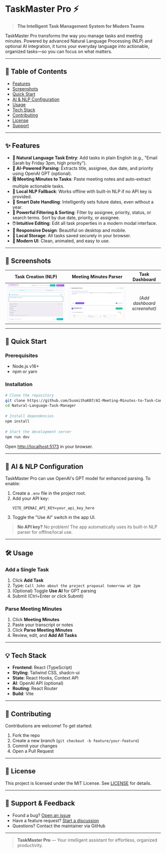 # TaskMaster Pro ⚡

> **The Intelligent Task Management System for Modern Teams**

TaskMaster Pro transforms the way you manage tasks and meeting minutes. Powered by advanced Natural Language Processing (NLP) and optional AI integration, it turns your everyday language into actionable, organized tasks—so you can focus on what matters.

---

## 📑 Table of Contents
- [Features](#features)
- [Screenshots](#screenshots)
- [Quick Start](#quick-start)
- [AI & NLP Configuration](#ai--nlp-configuration)
- [Usage](#usage)
- [Tech Stack](#tech-stack)
- [Contributing](#contributing)
- [License](#license)
- [Support](#support)

---

## ✨ Features
- **📝 Natural Language Task Entry**: Add tasks in plain English (e.g., "Email Sarah by Friday 3pm, high priority").
- **🤖 AI-Powered Parsing**: Extracts title, assignee, due date, and priority using OpenAI GPT (optional).
- **🗒️ Meeting Minutes to Tasks**: Paste meeting notes and auto-extract multiple actionable tasks.
- **🧠 Local NLP Fallback**: Works offline with built-in NLP if no API key is provided.
- **📅 Smart Date Handling**: Intelligently sets future dates, even without a year.
- **🔎 Powerful Filtering & Sorting**: Filter by assignee, priority, status, or search terms. Sort by due date, priority, or assignee.
- **🖱️ Intuitive Editing**: Edit all task properties in a modern modal interface.
- **📱 Responsive Design**: Beautiful on desktop and mobile.
- **💾 Local Storage**: All tasks saved securely in your browser.
- **🎨 Modern UI**: Clean, animated, and easy to use.

---

## 📸 Screenshots

| Task Creation (NLP) | Meeting Minutes Parser | Task Dashboard |
|:-------------------:|:---------------------:|:--------------:|
| ![](./screenshots/task1.png) | ![](./screenshots/task2.png) | *(Add dashboard screenshot)* |

---

## 🚀 Quick Start

### Prerequisites
- Node.js v16+
- npm or yarn

### Installation
```bash
# Clone the repository
git clone https://github.com/SusmithaK07/AI-Meeting-Minutes-to-Task-Converter.git
cd Natural-Language-Task-Manager

# Install dependencies
npm install

# Start the development server
npm run dev
```

Open [http://localhost:5173](http://localhost:5173) in your browser.

---

## 🔑 AI & NLP Configuration

TaskMaster Pro can use OpenAI's GPT model for enhanced parsing. To enable:

1. Create a `.env` file in the project root.
2. Add your API key:
   ```env
   VITE_OPENAI_API_KEY=your_api_key_here
   ```
3. Toggle the "Use AI" switch in the app UI.

> **No API key?** No problem! The app automatically uses its built-in NLP parser for offline/local use.

---

## 🛠️ Usage

### Add a Single Task
1. Click **Add Task**
2. Type: `Call John about the project proposal tomorrow at 2pm`
3. (Optional) Toggle **Use AI** for GPT parsing
4. Submit (Ctrl+Enter or click Submit)

### Parse Meeting Minutes
1. Click **Meeting Minutes**
2. Paste your transcript or notes
3. Click **Parse Meeting Minutes**
4. Review, edit, and **Add All Tasks**

---

## 💡 Tech Stack
- **Frontend**: React (TypeScript)
- **Styling**: Tailwind CSS, shadcn-ui
- **State**: React Hooks, Context API
- **AI**: OpenAI API (optional)
- **Routing**: React Router
- **Build**: Vite

---

## 🤝 Contributing

Contributions are welcome! To get started:
1. Fork the repo
2. Create a new branch (`git checkout -b feature/your-feature`)
3. Commit your changes
4. Open a Pull Request

---

## 📄 License

This project is licensed under the MIT License. See [LICENSE](LICENSE) for details.

---

## 💬 Support & Feedback

- Found a bug? [Open an issue](https://github.com/SusmithaK07/AI-Meeting-Minutes-to-Task-Converter/issues)
- Have a feature request? [Start a discussion](https://github.com/SusmithaK07/AI-Meeting-Minutes-to-Task-Converter/discussions)
- Questions? Contact the maintainer via GitHub

---

> **TaskMaster Pro** — Your intelligent assistant for effortless, organized productivity.


